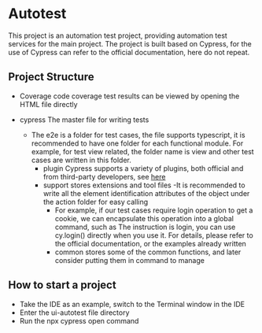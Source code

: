
# Autotest

This project is an automation test project, providing automation test services for the main project. The project is built based on Cypress, for the use of Cypress can refer to the official documentation, here do not repeat.

## Project Structure

- Coverage code coverage test results can be viewed by opening the HTML file directly

- cypress The master file for writing tests
    - The e2e is a folder for test cases, the file supports typescript, it is recommended to have one folder for each functional module. For example, for test view related, the folder name is view and other test cases are written in this folder.
        - plugin Cypress supports a variety of plugins, both official and from third-party developers, see [here](https://docs.cypress.io/plugins/directory)
        - support stores extensions and tool files
            -It is recommended to write all the element identification attributes of the object under the action folder for easy calling
            - For example, if our test cases require login operation to get a cookie, we can encapsulate this operation into a global command, such as The instruction is login, you can use cy.login() directly when you use it. For details, please refer to the official documentation, or the examples already written
            - common stores some of the common functions, and later consider putting them in command to manage

## How to start a project

- Take the IDE as an example, switch to the Terminal window in the IDE
- Enter the ui-autotest file directory
- Run the npx cypress open command
